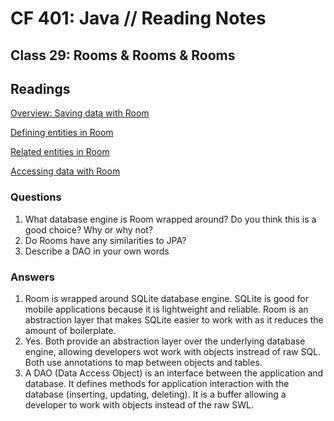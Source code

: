 # CF 401: Java // Reading Notes

## Class 29: Rooms & Rooms & Rooms

## Readings

[Overview: Saving data with Room](https://developer.android.com/training/data-storage/room)

[Defining entities in Room](https://developer.android.com/training/data-storage/room/defining-data)

[Related entities in Room](https://developer.android.com/training/data-storage/room/relationships)

[Accessing data with Room](https://developer.android.com/training/data-storage/room/accessing-data#java)

### Questions

1. What database engine is Room wrapped around? Do you think this is a good choice? Why or why not?
2. Do Rooms have any similarities to JPA?
3. Describe a DAO in your own words

### Answers

1. Room is wrapped around SQLite database engine. SQLite is good for mobile applications because it is lightweight and reliable. Room is an abstraction layer that makes SQLite easier to work with as it reduces the amount of boilerplate.
2. Yes. Both provide an abstraction layer over the underlying database engine, allowing developers wot work with objects instread of raw SQL. Both use annotations to map between objects and tables.
3. A DAO (Data Access Object) is an interface between the application and database. It defines methods for application interaction with the database (inserting, updating, deleting). It is a buffer allowing a developer to work with objects instead of the raw SWL. 
